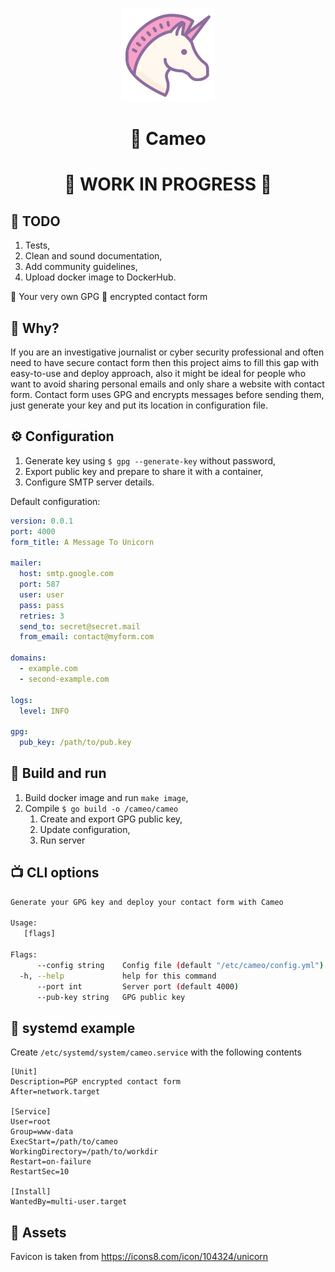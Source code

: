 <p align="center">
    <img width="150" height="150" alt="Cameo" src="https://raw.githubusercontent.com/imanhodjaev/cameo/master/assets/unicorn.png"/>
</p>

<h1 align="center" style="text-align: center">🎎 Cameo</h1>
<h1 align="center" style="text-align: center">🚧 WORK IN PROGRESS 🚧</h1>

## 💊 TODO

1. Tests,
2. Clean and sound documentation,
3. Add community guidelines,
4. Upload docker image to DockerHub.

🦄 Your very own GPG 🔐 encrypted contact form

## 🧐 Why?

If you are an investigative journalist or cyber security professional and often need to have secure contact form
then this project aims to fill this gap with easy-to-use and deploy approach, also it might be ideal for people
who want to avoid sharing personal emails and only share a website with contact form.
Contact form uses GPG and encrypts messages before sending them, just generate your key and put
its location in configuration file.

## ⚙️ Configuration

1. Generate key using `$ gpg --generate-key` without password,
2. Export public key and prepare to share it with a container,
3. Configure SMTP server details.

Default configuration:

```yaml
version: 0.0.1
port: 4000
form_title: A Message To Unicorn

mailer:
  host: smtp.google.com
  port: 587
  user: user
  pass: pass
  retries: 3
  send_to: secret@secret.mail
  from_email: contact@myform.com

domains:
  - example.com
  - second-example.com

logs:
  level: INFO

gpg:
  pub_key: /path/to/pub.key
```

## 🔧 Build and run

1. Build docker image and run `make image`,
2. Compile `$ go build -o /cameo/cameo`
    1. Create and export GPG public key, 
    2. Update configuration,
    3. Run server

## 📺 CLI options

```sh
Generate your GPG key and deploy your contact form with Cameo

Usage:
   [flags]

Flags:
      --config string    Config file (default "/etc/cameo/config.yml")
  -h, --help             help for this command
      --port int         Server port (default 4000)
      --pub-key string   GPG public key
```

## 🤔 systemd example
Create `/etc/systemd/system/cameo.service` with the following contents

```unit file (systemd)
[Unit]
Description=PGP encrypted contact form
After=network.target

[Service]
User=root
Group=www-data
ExecStart=/path/to/cameo
WorkingDirectory=/path/to/workdir
Restart=on-failure
RestartSec=10

[Install]
WantedBy=multi-user.target
```

## 💄 Assets

Favicon is taken from https://icons8.com/icon/104324/unicorn
